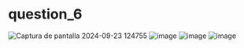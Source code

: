 # question_6

![Captura de pantalla 2024-09-23 124755](https://github.com/user-attachments/assets/f41fe739-02c1-49c7-86e1-ef4be5c16e31)
![image](https://github.com/user-attachments/assets/3ff9fbb0-31e0-4e5b-bd56-ebb0f75b6cfc)
![image](https://github.com/user-attachments/assets/10da7af6-72aa-4660-82e3-2d52ee933dcb)
![image](https://github.com/user-attachments/assets/165bab8f-7ecd-47b8-b2bb-7b980ca3bbc2)

